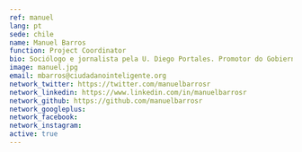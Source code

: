```yaml
---
ref: manuel
lang: pt
sede: chile
name: Manuel Barros
function: Project Coordinator
bio: Sociólogo e jornalista pela U. Diego Portales. Promotor do GobiernoAbierto e ativista da colaborção como base para democracias mais fortes. Fanático da comida mexicana e  amante dos cachorros.
image: manuel.jpg
email: mbarros@ciudadanointeligente.org
network_twitter: https://twitter.com/manuelbarrosr
network_linkedin: https://www.linkedin.com/in/manuelbarrosr
network_github: https://github.com/manuelbarrosr
network_googleplus:
network_facebook:
network_instagram:
active: true
---
```

